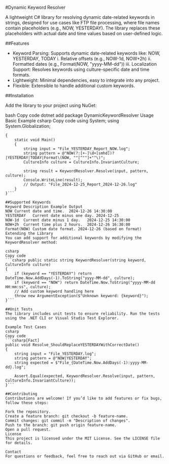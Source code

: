 #Dynamic Keyword Resolver

A lightweight C# library for resolving dynamic date-related keywords in strings, designed for use cases like FTP file processing, where file names contain placeholders (e.g., NOW, YESTERDAY). The library replaces these placeholders with actual date and time values based on user-defined logic.

##Features

- Keyword Parsing: Supports dynamic date-related keywords like: NOW, YESTERDAY, TODAY
  i. Relative offsets (e.g., NOW-1d, NOW+2h)
  ii. Formatted dates (e.g., Format(NOW, "yyyy-MM-dd"))
  iii. Localization Support: Resolves keywords using culture-specific date and time formats.
- Lightweight: Minimal dependencies, easy to integrate into any project.
- Flexible: Extensible to handle additional custom keywords.

##Installation

Add the library to your project using NuGet:

bash
Copy code
dotnet add package DynamicKeywordResolver
Usage
Basic Example
csharp
Copy code
using System;
using System.Globalization;

```class Program
{
    static void Main()
    {
        string input = "File_YESTERDAY_Report_NOW.log";
        string pattern = @"NOW(?:[+-]\d+[smhd])?|YESTERDAY|TODAY|Format\(NOW, ""[^""]+""\)";
        CultureInfo culture = CultureInfo.InvariantCulture;

        string result = KeywordResolver.Resolve(input, pattern, culture);
        Console.WriteLine(result);
        // Output: "File_2024-12-25_Report_2024-12-26.log"
    }
}```

##Supported Keywords
Keyword	Description	Example Output
NOW	Current date and time.	2024-12-26 14:30:00
YESTERDAY	Current date minus one day.	2024-12-25
NOW-1d	Current date minus 1 day.	2024-12-25 14:30:00
NOW+2h	Current time plus 2 hours.	2024-12-26 16:30:00
Format(NOW)	Custom date format.	2024-12-26 (based on format)
Extending the Library
You can add support for additional keywords by modifying the KeywordResolver method:

csharp
Copy code
```csharp public static string KeywordResolver(string keyword, CultureInfo culture)
{
    if (keyword == "YESTERDAY") return DateTime.Now.AddDays(-1).ToString("yyyy-MM-dd", culture);
    if (keyword == "NOW") return DateTime.Now.ToString("yyyy-MM-dd HH:mm:ss", culture);
    // Add custom keyword handling here
    throw new ArgumentException($"Unknown keyword: {keyword}");
}```

##Unit Tests
The library includes unit tests to ensure reliability. Run the tests using the .NET CLI or Visual Studio Test Explorer.

Example Test Cases
csharp
Copy code
```csharp[Fact]
public void Resolve_ShouldReplaceYESTERDAYWithCorrectDate()
{
    string input = "File_YESTERDAY.log";
    string pattern = @"NOW|YESTERDAY";
    string expected = $"File_{DateTime.Now.AddDays(-1):yyyy-MM-dd}.log";
    
    Assert.Equal(expected, KeywordResolver.Resolve(input, pattern, CultureInfo.InvariantCulture));
}```

##Contributing
Contributions are welcome! If you’d like to add features or fix bugs, follow these steps:

Fork the repository.
Create a feature branch: git checkout -b feature-name.
Commit changes: git commit -m "Description of changes".
Push to the branch: git push origin feature-name.
Open a pull request.
License
This project is licensed under the MIT License. See the LICENSE file for details.

Contact
For questions or feedback, feel free to reach out via GitHub or email.
